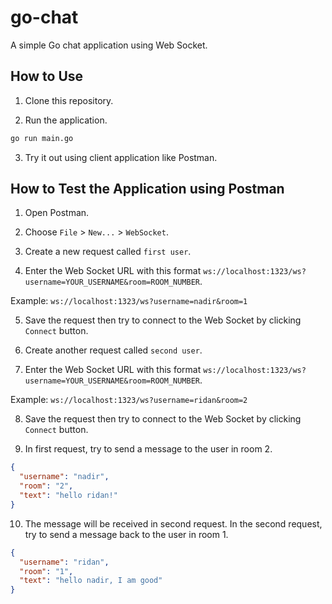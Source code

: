 # go-chat

A simple Go chat application using Web Socket.

## How to Use

1. Clone this repository.

2. Run the application.

```sh
go run main.go
```

3. Try it out using client application like Postman.

## How to Test the Application using Postman

1. Open Postman.

2. Choose `File` > `New...` > `WebSocket`.

3. Create a new request called `first user`.

4. Enter the Web Socket URL with this format `ws://localhost:1323/ws?username=YOUR_USERNAME&room=ROOM_NUMBER`.

Example: `ws://localhost:1323/ws?username=nadir&room=1`

5. Save the request then try to connect to the Web Socket by clicking `Connect` button.

6. Create another request called `second user`.

7. Enter the Web Socket URL with this format `ws://localhost:1323/ws?username=YOUR_USERNAME&room=ROOM_NUMBER`.

Example: `ws://localhost:1323/ws?username=ridan&room=2`

8. Save the request then try to connect to the Web Socket by clicking `Connect` button.

9. In first request, try to send a message to the user in room 2.

```json
{
  "username": "nadir",
  "room": "2",
  "text": "hello ridan!"
}
```

10. The message will be received in second request. In the second request, try to send a message back to the user in room 1.

```json
{
  "username": "ridan",
  "room": "1",
  "text": "hello nadir, I am good"
}
```
